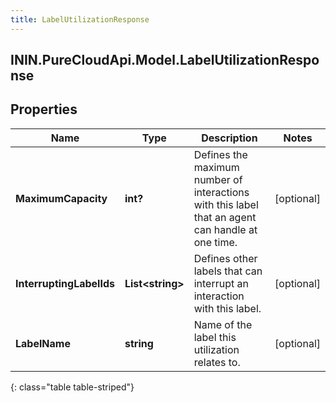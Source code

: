 ```yaml
---
title: LabelUtilizationResponse
---
```

## ININ.PureCloudApi.Model.LabelUtilizationResponse

## Properties

|Name | Type | Description | Notes|
|------------ | ------------- | ------------- | -------------|
| **MaximumCapacity** | **int?** | Defines the maximum number of interactions with this label that an agent can handle at one time. | [optional] |
| **InterruptingLabelIds** | **List&lt;string&gt;** | Defines other labels that can interrupt an interaction with this label. | [optional] |
| **LabelName** | **string** | Name of the label this utilization relates to. | [optional] |
{: class="table table-striped"}


